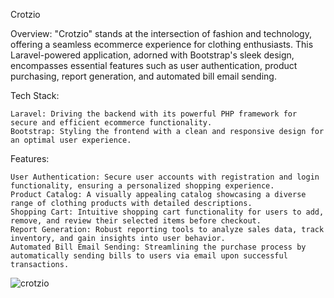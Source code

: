 Crotzio

Overview:
"Crotzio" stands at the intersection of fashion and technology, offering a seamless ecommerce experience for clothing enthusiasts. This Laravel-powered application, adorned with Bootstrap's sleek design, encompasses essential features such as user authentication, product purchasing, report generation, and automated bill email sending.

Tech Stack:

    Laravel: Driving the backend with its powerful PHP framework for secure and efficient ecommerce functionality.
    Bootstrap: Styling the frontend with a clean and responsive design for an optimal user experience.

Features:

    User Authentication: Secure user accounts with registration and login functionality, ensuring a personalized shopping experience.
    Product Catalog: A visually appealing catalog showcasing a diverse range of clothing products with detailed descriptions.
    Shopping Cart: Intuitive shopping cart functionality for users to add, remove, and review their selected items before checkout.
    Report Generation: Robust reporting tools to analyze sales data, track inventory, and gain insights into user behavior.
    Automated Bill Email Sending: Streamlining the purchase process by automatically sending bills to users via email upon successful transactions.
    
![crotzio](https://github.com/sashika20643/crotzio/assets/73024901/978c523e-9589-4ebc-9ee2-6cb64fb7a9a5)
